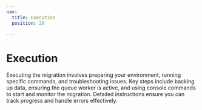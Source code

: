 ```yaml
---
nav:
  title: Execution
  position: 20

---
```


# Execution

Executing the migration involves preparing your environment, running specific commands, and troubleshooting issues. Key steps include backing up data, ensuring the queue worker is active, and using console commands to start and monitor the migration. Detailed instructions ensure you can track progress and handle errors effectively.
